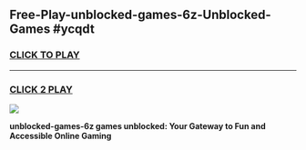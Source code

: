 
## Free-Play-unblocked-games-6z-Unblocked-Games #ycqdt
<h3>
<a href="https://news.freeplayer.one?title=unblocked-games-6z&ref=8M">CLICK TO PLAY</a></h3>
<hr>

<h3>
<a href="https://news.freeplayer.one?title=unblocked-games-6z&ref=8M">CLICK 2 PLAY</a>
  
</h3>

<a href="https://news.freeplayer.one?title=unblocked-games-6z&ref=8M"><img src="https://clearcache.store/games.png"></a>


**unblocked-games-6z games unblocked: Your Gateway to Fun and Accessible Online Gaming**
